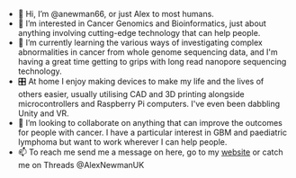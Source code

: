 - 👋 Hi, I’m @anewman66, or just Alex to most humans.
- 👀 I’m interested in Cancer Genomics and Bioinformatics, just about anything involving cutting-edge technology that can help people.
- 🌱 I’m currently learning the various ways of investigating complex abnormalities in cancer from whole genome sequencing data, and I'm having a great time getting to grips with long read nanopore sequencing technology.
- 🎛 At home I enjoy making devices to make my life and the lives of others easier, usually utilising CAD and 3D printing alongside microcontrollers and Raspberry Pi computers. I've even been dabbling Unity and VR.
- 💞️ I’m looking to collaborate on anything that can improve the outcomes for people with cancer. I have a particular interest in GBM and paediatric lymphoma but want to work wherever I can help people.
- 📫 To reach me send me a message on here, go to my [website](www.bioalex.co.uk) or catch me on  Threads @AlexNewmanUK

<!---
anewman66/anewman66 is a ✨ special ✨ repository because its `README.md` (this file) appears on your GitHub profile.
You can click the Preview link to take a look at your changes.
--->

